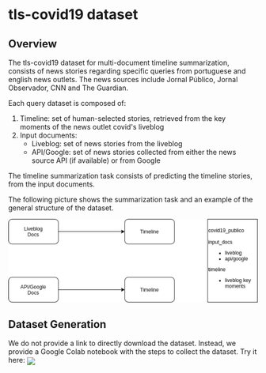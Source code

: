 # tls-covid19 dataset

## Overview

The tls-covid19 dataset for multi-document timeline summarization, consists of news stories regarding specific queries from portuguese and english news outlets. The news sources include Jornal Público, Jornal Observador, CNN and The Guardian.

Each query dataset is composed of:

1.  Timeline: set of human-selected stories, retrieved from the key moments of the news outlet covid's liveblog
2.  Input documents:
    * Liveblog: set of news stories from the liveblog
    * API/Google: set of news stories collected from either the news source API (if available) or from Google
    
The timeline summarization task consists of predicting the timeline stories, from the input documents.

The following picture shows the summarization task and an example of the general structure of the dataset.

![Dataset structure](tls-covid19-struct.png?raw=true "Task and dataset structure")

## Dataset Generation

We do not provide a link to directly download the dataset. Instead, we provide a Google Colab notebook with the steps to collect the dataset. Try it here: [<img src="https://colab.research.google.com/assets/colab-badge.svg" align="center">](https://colab.research.google.com/drive/1sJIiURksx-Y6doNuZQNAezWXEZ1NVfwv?usp=sharing)
